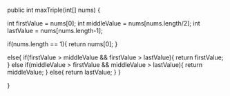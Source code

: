 public int maxTriple(int[] nums) {
  
  int firstValue = nums[0];
  int middleValue = nums[nums.length/2];
  int lastValue = nums[nums.length-1];
  
  if(nums.length == 1){
    return nums[0];
  }

  else{
    if(firstValue > middleValue && firstValue > lastValue){
      return firstValue;
    }
    else if(middleValue > firstValue && middleValue > lastValue){
      return middleValue;
    }
    else{
      return lastValue;
    }
  }

}
